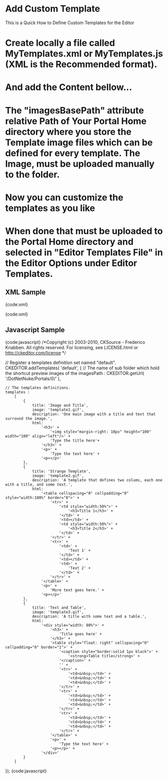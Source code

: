# Add Custom Template

This is a Quick How to Define Custom Templates for the Editor

# Create locally a file called **MyTemplates.xml** or **MyTemplates.js** (XML is the Recommended format).
# And add the Content bellow...
# The "imagesBasePath" attribute relative Path of Your Portal Home directory where you store the Template image files which can be defined for every template. The Image, must be uploaded manually to the folder.
# Now you can customize the templates as you like
# When done that must be uploaded to the Portal Home directory and selected in "Editor Templates File" in the Editor Options under Editor Templates.

## XML Sample

{code:xml}
<?xml version="1.0" encoding="utf-8" ?>
<Templates imagesBasePath="/DotNetNuke/Portals/0/" templateName="default">
	<Template title="Image and Title" image="template1.gif">
		<Description>One main image with a title and text that surround the image1.</Description>
		<Html>
			<![CDATA[
				<img style="MARGIN-RIGHT: 10px" height="100" alt="" width="100" align="left"/>
				<h3>Type the title here</h3>
				Type the text here
			]]>
		</Html>
	</Template>
	<Template title="Strange Template" image="template2.gif">
		<Description>A template that defines two colums, each one with a title, and some text.</Description>
		<Html>
			<![CDATA[
				<table cellspacing="0" cellpadding="0" width="100%" border="0">
					<tbody>
						<tr>
							<td width="50%">
							<h3>Title 1</h3>
							</td>
							<td>&nbsp;&nbsp;&nbsp;&nbsp;&nbsp;&nbsp;&nbsp;&nbsp;&nbsp; </td>
							<td width="50%">
							<h3>Title 2</h3>
							</td>
						</tr>
						<tr>
							<td>Text 1</td>
							<td>&nbsp;</td>
							<td>Text 2</td>
						</tr>
					</tbody>
				</table>
				More text goes here.
			]]>
		</Html>
	</Template>
	<Template title="Text and Table" image="template3.gif">
		<Description>A title with some text and a table.</Description>
		<Html>
			<![CDATA[
				<table align="left" width="80%" border="0" cellspacing="0" cellpadding="0"><tr><td>
					<h3>Title goes here</h3>
					<p>
					<table style="FLOAT: right" cellspacing="0" cellpadding="0" width="150" border="1">
						<tbody>
							<tr>
								<td align="center" colspan="3"><strong>Table title</strong></td>
							</tr>
							<tr>
								<td>&nbsp;</td>
								<td>&nbsp;</td>
								<td>&nbsp;</td>
							</tr>
							<tr>
								<td>&nbsp;</td>
								<td>&nbsp;</td>
								<td>&nbsp;</td>
							</tr>
							<tr>
								<td>&nbsp;</td>
								<td>&nbsp;</td>
								<td>&nbsp;</td>
							</tr>
							<tr>
								<td>&nbsp;</td>
								<td>&nbsp;</td>
								<td>&nbsp;</td>
							</tr>
						</tbody>
					</table>
					Type the text here</p>
				</td></tr></table>
			]]>
		</Html>
	</Template>
</Templates>
{code:xml}

## Javascript Sample

{code:javascript}
/*Copyright (c) 2003-2010, CKSource - Frederico Knabben. All rights reserved.
For licensing, see LICENSE.html or http://ckeditor.com/license
*/

// Register a templates definition set named "default".
CKEDITOR.addTemplates( 'default',
{
	// The name of sub folder which hold the shortcut preview images of the
imagesPath : CKEDITOR.getUrl( '/DotNetNuke/Portals/0/' ),

	// The templates definitions.
	templates :
		[
			{
				title: 'Image and Title',
				image: 'template1.gif',
				description: 'One main image with a title and text that surround the image.',
				html:
					'<h3>' +
						'<img style="margin-right: 10px" height="100" width="100" align="left"/>' +
						'Type the title here'+
					'</h3>' +
					'<p>' +
						'Type the text here' +
					'<p></p>'
			},
			{
				title: 'Strange Template',
				image: 'template2.gif',
				description: 'A template that defines two colums, each one with a title, and some text.',
				html:
					'<table cellspacing="0" cellpadding="0" style="width:100%" border="0">' +
						'<tr>' +
							'<td style="width:50%">' +
								'<h3>Title 1</h3>' +
							'</td>' +
							'<td></td>' +
							'<td style="width:50%">' +
								'<h3>Title 2</h3>' +
							'</td>' +
						'</tr>' +
						'<tr>' +
							'<td>' +
								'Text 1' +
							'</td>' +
							'<td></td>' +
							'<td>' +
								'Text 2' +
							'</td>' +
						'</tr>' +
					'</table>' +
					'<p>' +
						'More text goes here.' +
					'<p></p>'
			},
			{
				title: 'Text and Table',
				image: 'template3.gif',
				description: 'A title with some text and a table.',
				html:
					'<div style="width: 80%">' +
						'<h3>' +
							'Title goes here' +
						'</h3>' +
						'<table style="float: right" cellspacing="0" cellpadding="0" border="1">' +
							'<caption style="border:solid 1px black">' +
								'<strong>Table title</strong>' +
							'</caption>' +
							'' +
							'<tr>' +
								'<td>&nbsp;</td>' +
								'<td>&nbsp;</td>' +
								'<td>&nbsp;</td>' +
							'</tr>' +
							'<tr>' +
								'<td>&nbsp;</td>' +
								'<td>&nbsp;</td>' +
								'<td>&nbsp;</td>' +
							'</tr>' +
							'<tr>' +
								'<td>&nbsp;</td>' +
								'<td>&nbsp;</td>' +
								'<td>&nbsp;</td>' +
							'</tr>' +
						'</table>' +
						'<p>' +
							'Type the text here' +
						'<p></p>' +
					'</div>'
			}
		]
});
{code:javascript}

